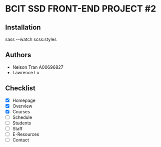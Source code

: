 # BCIT SSD FRONT-END PROJECT #2

## Installation

sass --watch scss:styles

## Authors
- Nelson Tran A00696827
- Lawrence Lu

## Checklist
- [x] Homepage
- [x] Overview
- [x] Courses
- [ ] Schedule
- [ ] Students
- [ ] Staff
- [ ] E-Resources
- [ ] Contact